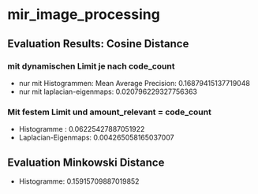 # mir_image_processing

## Evaluation Results: Cosine Distance

### mit dynamischen Limit je nach code_count
- nur mit Histogrammen: Mean Average Precision: 0.16879415137719048
- nur mit laplacian-eigenmaps: 0.020796229327756363

### Mit festem Limit und amount_relevant = code_count
- Histogramme : 0.06225427887051922
- Laplacian-Eigenmaps: 0.004265058165037007


## Evaluation Minkowski Distance
- Histogramme: 0.15915709887019852
